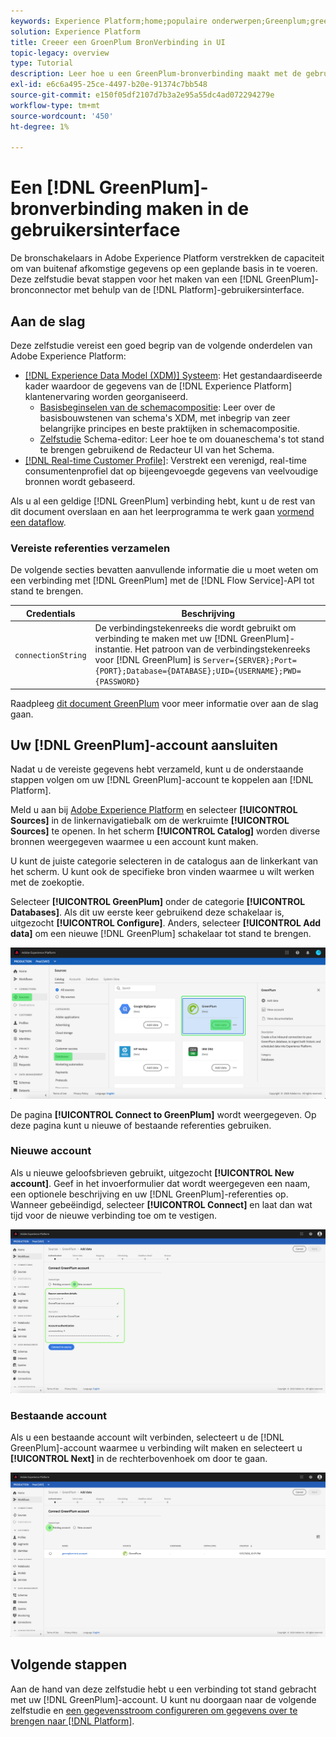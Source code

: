 ```yaml
---
keywords: Experience Platform;home;populaire onderwerpen;Greenplum;greenplum
solution: Experience Platform
title: Creeer een GroenPlum BronVerbinding in UI
topic-legacy: overview
type: Tutorial
description: Leer hoe u een GreenPlum-bronverbinding maakt met de gebruikersinterface van Adobe Experience Platform.
exl-id: e6c6a495-25ce-4497-b20e-91374c7bb548
source-git-commit: e150f05df2107d7b3a2e95a55dc4ad072294279e
workflow-type: tm+mt
source-wordcount: '450'
ht-degree: 1%

---
```


# Een [!DNL GreenPlum]-bronverbinding maken in de gebruikersinterface

De bronschakelaars in Adobe Experience Platform verstrekken de capaciteit om van buitenaf afkomstige gegevens op een geplande basis in te voeren. Deze zelfstudie bevat stappen voor het maken van een [!DNL GreenPlum]-bronconnector met behulp van de [!DNL Platform]-gebruikersinterface.

## Aan de slag

Deze zelfstudie vereist een goed begrip van de volgende onderdelen van Adobe Experience Platform:

* [[!DNL Experience Data Model (XDM)] Systeem](../../../../../xdm/home.md): Het gestandaardiseerde kader waardoor de gegevens van de  [!DNL Experience Platform] klantenervaring worden georganiseerd.
   * [Basisbeginselen van de schemacompositie](../../../../../xdm/schema/composition.md): Leer over de basisbouwstenen van schema&#39;s XDM, met inbegrip van zeer belangrijke principes en beste praktijken in schemacompositie.
   * [Zelfstudie](../../../../../xdm/tutorials/create-schema-ui.md) Schema-editor: Leer hoe te om douaneschema&#39;s tot stand te brengen gebruikend de Redacteur UI van het Schema.
* [[!DNL Real-time Customer Profile]](../../../../../profile/home.md): Verstrekt een verenigd, real-time consumentenprofiel dat op bijeengevoegde gegevens van veelvoudige bronnen wordt gebaseerd.

Als u al een geldige [!DNL GreenPlum] verbinding hebt, kunt u de rest van dit document overslaan en aan het leerprogramma te werk gaan [vormend een dataflow](../../dataflow/databases.md).

### Vereiste referenties verzamelen

De volgende secties bevatten aanvullende informatie die u moet weten om een verbinding met [!DNL GreenPlum] met de [!DNL Flow Service]-API tot stand te brengen.

| Credentials | Beschrijving |
| ---------- | ----------- |
| `connectionString` | De verbindingstekenreeks die wordt gebruikt om verbinding te maken met uw [!DNL GreenPlum]-instantie. Het patroon van de verbindingstekenreeks voor [!DNL GreenPlum] is `Server={SERVER};Port={PORT};Database={DATABASE};UID={USERNAME};PWD={PASSWORD}` |

Raadpleeg [dit document GreenPlum](https://gpdb.docs.pivotal.io/580/security-guide/topics/Authenticate.html#topic_fzv_wb2_jr__config_ssl_client_conn) voor meer informatie over aan de slag gaan.

## Uw [!DNL GreenPlum]-account aansluiten

Nadat u de vereiste gegevens hebt verzameld, kunt u de onderstaande stappen volgen om uw [!DNL GreenPlum]-account te koppelen aan [!DNL Platform].

Meld u aan bij [Adobe Experience Platform](https://platform.adobe.com) en selecteer **[!UICONTROL Sources]** in de linkernavigatiebalk om de werkruimte **[!UICONTROL Sources]** te openen. In het scherm **[!UICONTROL Catalog]** worden diverse bronnen weergegeven waarmee u een account kunt maken.

U kunt de juiste categorie selecteren in de catalogus aan de linkerkant van het scherm. U kunt ook de specifieke bron vinden waarmee u wilt werken met de zoekoptie.

Selecteer **[!UICONTROL GreenPlum]** onder de categorie **[!UICONTROL Databases]**. Als dit uw eerste keer gebruikend deze schakelaar is, uitgezocht **[!UICONTROL Configure]**. Anders, selecteer **[!UICONTROL Add data]** om een nieuwe [!DNL GreenPlum] schakelaar tot stand te brengen.

![catalogus](../../../../images/tutorials/create/greenplum/catalog.png)

De pagina **[!UICONTROL Connect to GreenPlum]** wordt weergegeven. Op deze pagina kunt u nieuwe of bestaande referenties gebruiken.

### Nieuwe account

Als u nieuwe geloofsbrieven gebruikt, uitgezocht **[!UICONTROL New account]**. Geef in het invoerformulier dat wordt weergegeven een naam, een optionele beschrijving en uw [!DNL GreenPlum]-referenties op. Wanneer gebeëindigd, selecteer **[!UICONTROL Connect]** en laat dan wat tijd voor de nieuwe verbinding toe om te vestigen.

![verbinden](../../../../images/tutorials/create/greenplum/new.png)

### Bestaande account

Als u een bestaande account wilt verbinden, selecteert u de [!DNL GreenPlum]-account waarmee u verbinding wilt maken en selecteert u **[!UICONTROL Next]** in de rechterbovenhoek om door te gaan.

![bestaand](../../../../images/tutorials/create/greenplum/existing.png)

## Volgende stappen

Aan de hand van deze zelfstudie hebt u een verbinding tot stand gebracht met uw [!DNL GreenPlum]-account. U kunt nu doorgaan naar de volgende zelfstudie en [een gegevensstroom configureren om gegevens over te brengen naar [!DNL Platform]](../../dataflow/databases.md).
